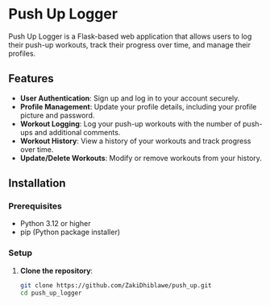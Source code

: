 # Push Up Logger

Push Up Logger is a Flask-based web application that allows users to log their push-up workouts, track their progress over time, and manage their profiles.

## Features

- **User Authentication**: Sign up and log in to your account securely.
- **Profile Management**: Update your profile details, including your profile picture and password.
- **Workout Logging**: Log your push-up workouts with the number of push-ups and additional comments.
- **Workout History**: View a history of your workouts and track progress over time.
- **Update/Delete Workouts**: Modify or remove workouts from your history.

## Installation

### Prerequisites

- Python 3.12 or higher
- pip (Python package installer)

### Setup

1. **Clone the repository**:
   ```bash
   git clone https://github.com/ZakiDhiblawe/push_up.git
   cd push_up_logger
